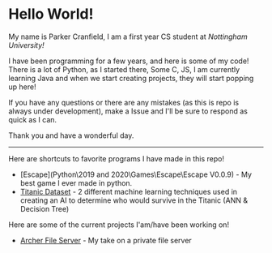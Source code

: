 # Hello World!
My name is Parker Cranfield, I am a first year CS student at *Nottingham University!*

I have been programming for a few years, and here is some of my code!
There is a lot of Python, as I started there, Some C, JS, I am currently learning Java and when we start creating projects, they will start popping up here!

If you have any questions or there are any mistakes (as this is repo is always under development), make a Issue and I'll be sure to respond as quick as I can.

Thank you and have a wonderful day.

---

Here are shortcuts to favorite programs I have made in this repo!
- [Escape](Python\2019 and 2020\Games\Escape\Escape V0.0.9) - My best game I ever made in python.
- [Titanic Dataset](Python\2022\AI\Titanic_Dataset) - 2 different machine learning techniques used in creating an AI to determine who would survive in the Titanic (ANN & Decision Tree)

Here are some of the current projects I'am/have been working on!
- [Archer File Server](https://github.com/Retr05041/Archer-FS) - My take on a private file server

